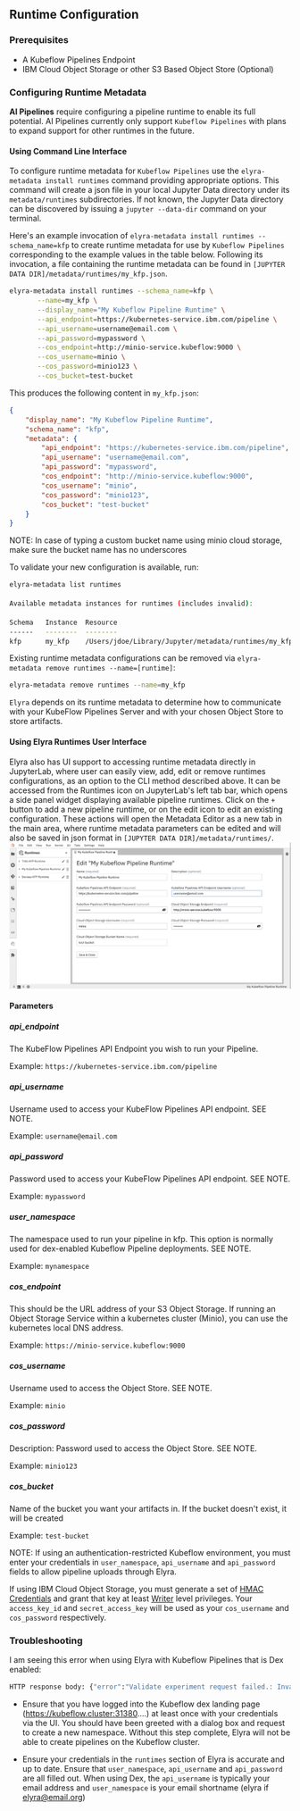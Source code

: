 <!--
{% comment %}
Copyright 2018-2020 Elyra Authors

Licensed under the Apache License, Version 2.0 (the "License");
you may not use this file except in compliance with the License.
You may obtain a copy of the License at

http://www.apache.org/licenses/LICENSE-2.0

Unless required by applicable law or agreed to in writing, software
distributed under the License is distributed on an "AS IS" BASIS,
WITHOUT WARRANTIES OR CONDITIONS OF ANY KIND, either express or implied.
See the License for the specific language governing permissions and
limitations under the License.
{% endcomment %}
-->
## Runtime Configuration

### Prerequisites
* A Kubeflow Pipelines Endpoint
* IBM Cloud Object Storage or other S3 Based Object Store (Optional)

### Configuring Runtime Metadata
**AI Pipelines** require configuring a pipeline runtime to enable its full potential. 
AI Pipelines currently only support `Kubeflow Pipelines` with plans to expand support for other runtimes
in the future.

#### Using Command Line Interface
To configure runtime metadata for `Kubeflow Pipelines` use the `elyra-metadata install runtimes` command providing appropriate options.  This command will create a json file in your local Jupyter Data directory under its `metadata/runtimes` subdirectories.  If not known, the Jupyter Data directory can be discovered by issuing a ```jupyter --data-dir```
command on your terminal.

Here's an example invocation of `elyra-metadata install runtimes --schema_name=kfp` to create runtime metadata for use by `Kubeflow Pipelines` corresponding to the example values in the table below. Following its invocation, a file containing the runtime metadata can be found in `[JUPYTER DATA DIR]/metadata/runtimes/my_kfp.json`.
```bash
elyra-metadata install runtimes --schema_name=kfp \
       --name=my_kfp \
       --display_name="My Kubeflow Pipeline Runtime" \
       --api_endpoint=https://kubernetes-service.ibm.com/pipeline \
       --api_username=username@email.com \
       --api_password=mypassword \
       --cos_endpoint=http://minio-service.kubeflow:9000 \
       --cos_username=minio \
       --cos_password=minio123 \
       --cos_bucket=test-bucket
```
This produces the following content in `my_kfp.json`:
```json
{
    "display_name": "My Kubeflow Pipeline Runtime",
    "schema_name": "kfp",
    "metadata": {
        "api_endpoint": "https://kubernetes-service.ibm.com/pipeline",
        "api_username": "username@email.com",
        "api_password": "mypassword",
        "cos_endpoint": "http://minio-service.kubeflow:9000",
        "cos_username": "minio",
        "cos_password": "minio123",
        "cos_bucket": "test-bucket"
    }
}
```
NOTE: In case of typing a custom bucket name using minio cloud storage, make sure the bucket name has no underscores

To validate your new configuration is available, run:
```bash
elyra-metadata list runtimes

Available metadata instances for runtimes (includes invalid):

Schema   Instance  Resource  
------   --------  -------- 
kfp      my_kfp    /Users/jdoe/Library/Jupyter/metadata/runtimes/my_kfp.json
```

Existing runtime metadata configurations can be removed via `elyra-metadata remove runtimes --name=[runtime]`:
```bash
elyra-metadata remove runtimes --name=my_kfp
```

`Elyra` depends on its runtime metadata to determine how to communicate with your KubeFlow Pipelines
Server and with your chosen Object Store to store artifacts.   

#### Using Elyra Runtimes User Interface
Elyra also has UI support to accessing runtime metadata directly in JupyterLab, 
where user can easily view, add, edit or remove runtimes configurations, as an option to the CLI method described above. 
It can be accessed from the Runtimes icon on JupyterLab's left tab bar, which opens a side panel widget displaying available pipeline runtimes.
Click on the `+` button to add a new pipeline runtime, or on the edit icon to edit an existing configuration. 
These actions will open the Metadata Editor as a new tab in the main area, where runtime metadata parameters can be edited 
and will also be saved in json format in `[JUPYTER DATA DIR]/metadata/runtimes/`.
![Runtimes UI](../images/runtimes-ui.png)

#### Parameters

##### api_endpoint
The KubeFlow Pipelines API Endpoint you wish to run your Pipeline.

Example: `https://kubernetes-service.ibm.com/pipeline`

##### api_username
Username used to access your KubeFlow Pipelines API endpoint. SEE NOTE.

Example: `username@email.com`

##### api_password
Password used to access your KubeFlow Pipelines API endpoint. SEE NOTE.

Example: `mypassword`

##### user_namespace
The namespace used to run your pipeline in kfp. This option is normally used for dex-enabled Kubeflow Pipeline deployments. SEE NOTE.

Example: `mynamespace`

##### cos_endpoint
This should be the URL address of your S3 Object Storage. If running an Object Storage Service within a kubernetes cluster (Minio), you can use the kubernetes local DNS address.

Example: `https://minio-service.kubeflow:9000`

##### cos_username
Username used to access the Object Store. SEE NOTE.

Example: `minio`

##### cos_password
Description: Password used to access the Object Store. SEE NOTE.

Example: `minio123`

##### cos_bucket
Name of the bucket you want your artifacts in. If the bucket doesn't exist, it will be created

Example: `test-bucket`

NOTE: 
If using an authentication-restricted Kubeflow environment, you must enter your credentials in `user_namespace`, `api_username` and `api_password` fields 
to allow pipeline uploads through Elyra.

If using IBM Cloud Object Storage, you must generate a set of [HMAC Credentials](https://cloud.ibm.com/docs/services/cloud-object-storage/hmac?topic=cloud-object-storage-uhc-hmac-credentials-main) 
and grant that key at least [Writer](https://cloud.ibm.com/docs/services/cloud-object-storage/iam?topic=cloud-object-storage-iam-bucket-permissions) level privileges.
Your `access_key_id` and `secret_access_key` will be used as your `cos_username` and `cos_password` respectively.

### Troubleshooting 

I am seeing this error when using Elyra with Kubeflow Pipelines that is Dex enabled: 
```bash
HTTP response body: {"error":"Validate experiment request failed.: Invalid input error: Invalid resource references for experiment. Expect one namespace type with owner relationship.
```
- Ensure that you have logged into the Kubeflow dex landing page (https://kubeflow.cluster:31380....) at least once with 
your credentials via the UI. You should have been greeted with a dialog box and request to create a new namespace. 
Without this step complete, Elyra will not be able to create pipelines on the Kubeflow cluster. 

- Ensure your credentials in the `runtimes` section of Elyra is accurate and up to date. Ensure that 
`user_namespace`, `api_username` and `api_password` are all filled out. When using Dex, the `api_username` is typically 
your email address and `user_namespace` is your email shortname (elyra if elyra@email.org)
